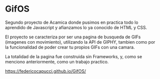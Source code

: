 # GifOS
Segundo proyecto de Acamica donde pusimos en practica todo lo aprendido de Javascript y afianzamos lo ya conocido de HTML y CSS. 

El proyecto se caracteriza por ser una pagina de busqueda de GIFs (imagenes con movimiento), utilizando la API de GIPHY, tambien como por la funcionalidad de poder crear tu propios GIFs con una camara. 

La totalidad de la pagina fue construida sin Frameworks, y, como se menciono anteriormente, como un trabajo practico.

https://federicocapucci.github.io/GifOS/
